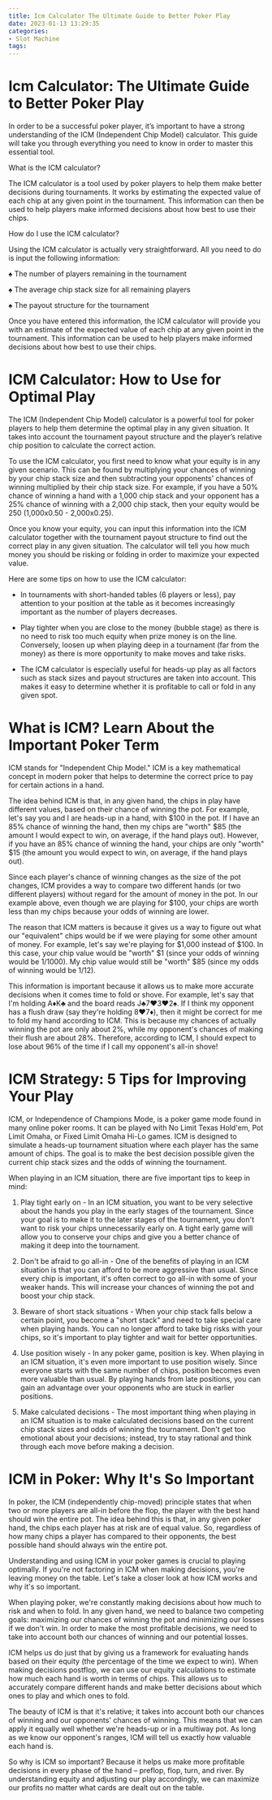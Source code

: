 ```yaml
---
title: Icm Calculator The Ultimate Guide to Better Poker Play
date: 2023-01-13 13:29:35
categories:
- Slot Machine
tags:
---
```



#  Icm Calculator: The Ultimate Guide to Better Poker Play

In order to be a successful poker player, it’s important to have a strong understanding of the ICM (Independent Chip Model) calculator. This guide will take you through everything you need to know in order to master this essential tool.

What is the ICM calculator?

The ICM calculator is a tool used by poker players to help them make better decisions during tournaments. It works by estimating the expected value of each chip at any given point in the tournament. This information can then be used to help players make informed decisions about how best to use their chips.

How do I use the ICM calculator?

Using the ICM calculator is actually very straightforward. All you need to do is input the following information:

♠ The number of players remaining in the tournament

♠ The average chip stack size for all remaining players

♠ The payout structure for the tournament

Once you have entered this information, the ICM calculator will provide you with an estimate of the expected value of each chip at any given point in the tournament. This information can be used to help players make informed decisions about how best to use their chips.

#  ICM Calculator: How to Use for Optimal Play

The ICM (Independent Chip Model) calculator is a powerful tool for poker players to help them determine the optimal play in any given situation. It takes into account the tournament payout structure and the player’s relative chip position to calculate the correct action.

To use the ICM calculator, you first need to know what your equity is in any given scenario. This can be found by multiplying your chances of winning by your chip stack size and then subtracting your opponents' chances of winning multiplied by their chip stack size. For example, if you have a 50% chance of winning a hand with a 1,000 chip stack and your opponent has a 25% chance of winning with a 2,000 chip stack, then your equity would be 250 (1,000x0.50 - 2,000x0.25).

Once you know your equity, you can input this information into the ICM calculator together with the tournament payout structure to find out the correct play in any given situation. The calculator will tell you how much money you should be risking or folding in order to maximize your expected value.

Here are some tips on how to use the ICM calculator:

- In tournaments with short-handed tables (6 players or less), pay attention to your position at the table as it becomes increasingly important as the number of players decreases.

- Play tighter when you are close to the money (bubble stage) as there is no need to risk too much equity when prize money is on the line. Conversely, loosen up when playing deep in a tournament (far from the money) as there is more opportunity to make moves and take risks.

- The ICM calculator is especially useful for heads-up play as all factors such as stack sizes and payout structures are taken into account. This makes it easy to determine whether it is profitable to call or fold in any given spot.

#  What is ICM? Learn About the Important Poker Term

ICM stands for "Independent Chip Model." ICM is a key mathematical concept in modern poker that helps to determine the correct price to pay for certain actions in a hand.

The idea behind ICM is that, in any given hand, the chips in play have different values, based on their chance of winning the pot. For example, let's say you and I are heads-up in a hand, with $100 in the pot. If I have an 85% chance of winning the hand, then my chips are "worth" $85 (the amount I would expect to win, on average, if the hand plays out). However, if you have an 85% chance of winning the hand, your chips are only "worth" $15 (the amount you would expect to win, on average, if the hand plays out).

Since each player's chance of winning changes as the size of the pot changes, ICM provides a way to compare two different hands (or two different players) without regard for the amount of money in the pot. In our example above, even though we are playing for $100, your chips are worth less than my chips because your odds of winning are lower.

The reason that ICM matters is because it gives us a way to figure out what our "equivalent" chips would be if we were playing for some other amount of money. For example, let's say we're playing for $1,000 instead of $100. In this case, your chip value would be "worth" $1 (since your odds of winning would be 1/1000). My chip value would still be "worth" $85 (since my odds of winning would be 1/12).

This information is important because it allows us to make more accurate decisions when it comes time to fold or shove. For example, let's say that I'm holding A♦K♣ and the board reads J♣7♥3♥2♠. If I think my opponent has a flush draw (say they're holding 8♥7♦), then it might be correct for me to fold my hand according to ICM. This is because my chances of actually winning the pot are only about 2%, while my opponent's chances of making their flush are about 28%. Therefore, according to ICM, I should expect to lose about 96% of the time if I call my opponent's all-in shove!

#  ICM Strategy: 5 Tips for Improving Your Play

ICM, or Independence of Champions Mode, is a poker game mode found in many online poker rooms. It can be played with No Limit Texas Hold'em, Pot Limit Omaha, or Fixed Limit Omaha Hi-Lo games. ICM is designed to simulate a heads-up tournament situation where each player has the same amount of chips. The goal is to make the best decision possible given the current chip stack sizes and the odds of winning the tournament.

When playing in an ICM situation, there are five important tips to keep in mind:

1) Play tight early on - In an ICM situation, you want to be very selective about the hands you play in the early stages of the tournament. Since your goal is to make it to the later stages of the tournament, you don't want to risk your chips unnecessarily early on. A tight early game will allow you to conserve your chips and give you a better chance of making it deep into the tournament.

2) Don't be afraid to go all-in - One of the benefits of playing in an ICM situation is that you can afford to be more aggressive than usual. Since every chip is important, it's often correct to go all-in with some of your weaker hands. This will increase your chances of winning the pot and boost your chip stack.

3) Beware of short stack situations - When your chip stack falls below a certain point, you become a "short stack" and need to take special care when playing hands. You can no longer afford to take big risks with your chips, so it's important to play tighter and wait for better opportunities.

4) Use position wisely - In any poker game, position is key. When playing in an ICM situation, it's even more important to use position wisely. Since everyone starts with the same number of chips, position becomes even more valuable than usual. By playing hands from late positions, you can gain an advantage over your opponents who are stuck in earlier positions.

5) Make calculated decisions - The most important thing when playing in an ICM situation is to make calculated decisions based on the current chip stack sizes and odds of winning the tournament. Don't get too emotional about your decisions; instead, try to stay rational and think through each move before making a decision.

#  ICM in Poker: Why It's So Important

In poker, the ICM (independently chip-moved) principle states that when two or more players are all-in before the flop, the player with the best hand should win the entire pot. The idea behind this is that, in any given poker hand, the chips each player has at risk are of equal value. So, regardless of how many chips a player has compared to their opponents, the best possible hand should always win the entire pot.

Understanding and using ICM in your poker games is crucial to playing optimally. If you're not factoring in ICM when making decisions, you're leaving money on the table. Let's take a closer look at how ICM works and why it's so important.

When playing poker, we're constantly making decisions about how much to risk and when to fold. In any given hand, we need to balance two competing goals: maximizing our chances of winning the pot and minimizing our losses if we don't win. In order to make the most profitable decisions, we need to take into account both our chances of winning and our potential losses.

ICM helps us do just that by giving us a framework for evaluating hands based on their equity (the percentage of the time we expect to win). When making decisions postflop, we can use our equity calculations to estimate how much each hand is worth in terms of chips. This allows us to accurately compare different hands and make better decisions about which ones to play and which ones to fold.

The beauty of ICM is that it's relative; it takes into account both our chances of winning and our opponents' chances of winning. This means that we can apply it equally well whether we're heads-up or in a multiway pot. As long as we know our opponent's ranges, ICM will tell us exactly how valuable each hand is.

So why is ICM so important? Because it helps us make more profitable decisions in every phase of the hand – preflop, flop, turn, and river. By understanding equity and adjusting our play accordingly, we can maximize our profits no matter what cards are dealt out on the table.